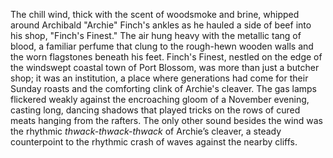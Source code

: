 The chill wind, thick with the scent of woodsmoke and brine, whipped around Archibald "Archie" Finch's ankles as he hauled a side of beef into his shop, "Finch's Finest."  The air hung heavy with the metallic tang of blood, a familiar perfume that clung to the rough-hewn wooden walls and the worn flagstones beneath his feet.  Finch's Finest, nestled on the edge of the windswept coastal town of Port Blossom, was more than just a butcher shop; it was an institution, a place where generations had come for their Sunday roasts and the comforting clink of Archie's cleaver.  The gas lamps flickered weakly against the encroaching gloom of a November evening, casting long, dancing shadows that played tricks on the rows of cured meats hanging from the rafters.  The only other sound besides the wind was the rhythmic *thwack-thwack-thwack* of Archie’s cleaver, a steady counterpoint to the rhythmic crash of waves against the nearby cliffs.
